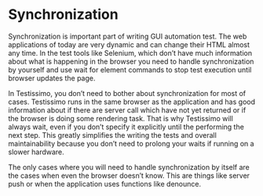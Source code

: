 # Synchronization
Synchronization is important part of writing GUI automation test. The web applications of today are very dynamic and can change their HTML almost any time. In the test tools like Selenium, which don’t have much information about what is happening in the browser you need to handle synchronization by yourself and use wait for element commands to stop test execution until browser updates the page.

In Testissimo, you don’t need to bother about synchronization for most of cases. Testissimo runs in the same browser as the application and has good information about if there are server call which have not yet returned or if the browser is doing some rendering task. That is why Testissimo will always wait, even if you don’t specify it explicitly until the performing the next step. This greatly simplifies the writing the tests and overall maintainability because you don’t need to prolong your waits if running on a slower hardware.

The only cases where you will need to handle synchronization by itself are the cases when even the browser doesn’t know. This are things like server push or when the application uses functions like denounce.
